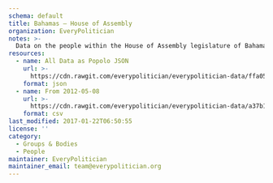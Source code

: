 ```yaml
---
schema: default
title: Bahamas — House of Assembly
organization: EveryPolitician
notes: >-
  Data on the people within the House of Assembly legislature of Bahamas.
resources:
  - name: All Data as Popolo JSON
    url: >-
      https://cdn.rawgit.com/everypolitician/everypolitician-data/ffa052b8a62e2991c9f9f6026b7c304230b69dee/data/Bahamas/House_of_Assembly/ep-popolo-v1.0.json
    format: json
  - name: From 2012-05-08
    url: >-
      https://cdn.rawgit.com/everypolitician/everypolitician-data/a37b1f46080e6c60f54e5891584bce152878f9b3/data/Bahamas/House_of_Assembly/term-2012.csv
    format: csv
last_modified: 2017-01-22T06:50:55
license: ''
category:
  - Groups & Bodies
  - People
maintainer: EveryPolitician
maintainer_email: team@everypolitician.org
---
```

